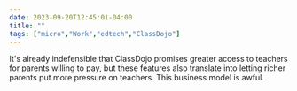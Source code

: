 ```yaml
---
date: 2023-09-20T12:45:01-04:00
title: ""
tags: ["micro","Work","edtech","ClassDojo"]
---
```

It's already indefensible that ClassDojo promises greater access to teachers for parents willing to pay, but these features also translate into letting richer parents put more pressure on teachers. This business model is awful.